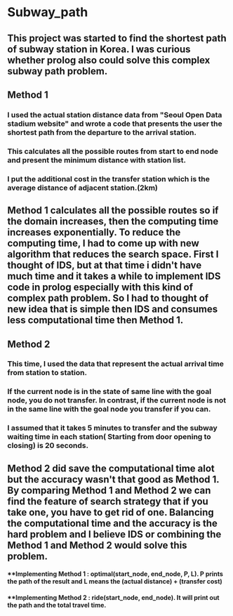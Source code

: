 # Subway_path

## This project was started to find the shortest path of subway station in Korea.  I was curious whether prolog also could solve this complex subway path problem. 

## **Method 1** 
### I used the actual station distance data from "Seoul Open Data stadium website" and wrote a code that presents the user the shortest path from the departure to the arrival station. 
### This calculates all the possible routes from start to end node and present the minimum distance with station list. 
### I put the additional cost in the transfer station which is the average distance of adjacent station.(2km)


## Method 1 calculates all the possible routes so if the domain increases, then the computing time increases exponentially. To reduce the computing time, I had to come up with new algorithm that reduces the search space. First I thought of IDS, but at that time i didn't have much time and it takes a while to implement IDS code in prolog especially with  this kind of complex path problem. So I had to thought of new idea that is simple then IDS and consumes less computational time then Method 1.


## **Method 2** 
### This time, I used the data that represent the actual arrival time from station to station. 
### If the current node is in the state of same line with the goal node, you do not transfer. In contrast, if the current node is not in the same line with the goal node you transfer if you can. 
### I assumed that it takes 5 minutes to transfer and the subway waiting time in each station( Starting from door opening to closing) is 20 seconds. 


## Method 2 did save the computational time alot but the accuracy wasn't that good as Method 1. By comparing Method 1 and Method 2 we can find the feature of search strategy that if you take one, you have to get rid of one. Balancing the computational time and the accuracy is the hard problem and I believe IDS or combining the Method 1 and Method 2 would solve this problem. 

#### **Implementing Method 1 :  optimal(start_node, end_node, P, L).         P prints the path of the result and L means the (actual distance) + (transfer cost)
#### **Implementing Method 2 : ride(start_node, end_node).                  It will print out the path and the total travel time. 
